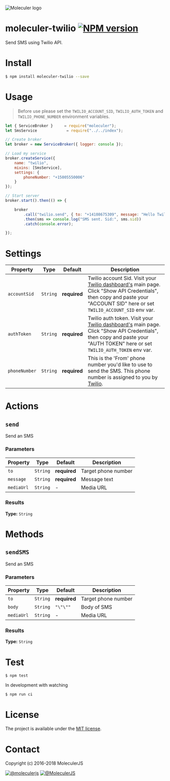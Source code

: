 ![Moleculer logo](http://moleculer.services/images/banner.png)

# moleculer-twilio [![NPM version](https://img.shields.io/npm/v/moleculer-twilio.svg)](https://www.npmjs.com/package/moleculer-twilio)

Send SMS using Twilio API.

# Install

```bash
$ npm install moleculer-twilio --save
```

# Usage

> Before use please set the `TWILIO_ACCOUNT_SID`, `TWILIO_AUTH_TOKEN` and `TWILIO_PHONE_NUMBER` environment variables.

```js
let { ServiceBroker }     = require("moleculer");
let SmsService             = require("../../index");

// Create broker
let broker = new ServiceBroker({ logger: console });

// Load my service
broker.createService({
    name: "twilio",
    mixins: [SmsService],
    settings: {
        phoneNumber: "+15005550006"
    }
});

// Start server
broker.start().then(() => {

    broker
        .call("twilio.send", { to: "+14108675309", message: "Hello Twilio!" })
        .then(sms => console.log("SMS sent. Sid:", sms.sid))
        .catch(console.error);

});
```

# Settings

<!-- AUTO-CONTENT-START:SETTINGS -->
| Property | Type | Default | Description |
| -------- | ---- | ------- | ----------- |
| `accountSid` | `String` | **required** | Twilio account Sid. Visit your [Twilio dashboard's](https://www.twilio.com/console/voice/dashboard) main page. Click "Show API Credentials", then copy and paste your "ACCOUNT SID" here or set `TWILIO_ACCOUNT_SID` env var. |
| `authToken` | `String` | **required** | Twilio auth token. Visit your [Twilio dashboard's](https://www.twilio.com/console/voice/dashboard) main page. Click "Show API Credentials", then copy and paste your "AUTH TOKEN" here or set `TWILIO_AUTH_TOKEN` env var. |
| `phoneNumber` | `String` | **required** | This is the 'From' phone number you'd like to use to send the SMS. This phone number is assigned to you by [Twilio](https://www.twilio.com/console/phone-numbers/incoming). |

<!-- AUTO-CONTENT-END:SETTINGS -->

<!-- AUTO-CONTENT-TEMPLATE:SETTINGS
| Property | Type | Default | Description |
| -------- | ---- | ------- | ----------- |
{{#each this}}
| `{{name}}` | {{type}} | {{defaultValue}} | {{description}} |
{{/each}}
{{^this}}
*No settings.*
{{/this}}

-->

# Actions
<!-- AUTO-CONTENT-START:ACTIONS -->
## `send` 

Send an SMS

### Parameters
| Property | Type | Default | Description |
| -------- | ---- | ------- | ----------- |
| `to` | `String` | **required** | Target phone number |
| `message` | `String` | **required** | Message text |
| `mediaUrl` | `String` | - | Media URL |

### Results
**Type:** `String`




<!-- AUTO-CONTENT-END:ACTIONS -->

<!-- AUTO-CONTENT-TEMPLATE:ACTIONS
{{#each this}}
## `{{name}}` {{#each badges}}{{this}} {{/each}}
{{#since}}
_<sup>Since: {{this}}</sup>_
{{/since}}

{{description}}

### Parameters
| Property | Type | Default | Description |
| -------- | ---- | ------- | ----------- |
{{#each params}}
| `{{name}}` | {{type}} | {{defaultValue}} | {{description}} |
{{/each}}
{{^params}}
*No input parameters.*
{{/params}}

{{#returns}}
### Results
**Type:** {{type}}

{{description}}
{{/returns}}

{{#hasExamples}}
### Examples
{{#each examples}}
{{this}}
{{/each}}
{{/hasExamples}}

{{/each}}
-->

# Methods

<!-- AUTO-CONTENT-START:METHODS -->
## `sendSMS` 

Send an SMS

### Parameters
| Property | Type | Default | Description |
| -------- | ---- | ------- | ----------- |
| `to` | `String` | **required** | Target phone number |
| `body` | `String` | `"\"\""` | Body of SMS |
| `mediaUrl` | `String` | - | Media URL |

### Results
**Type:** `String`




<!-- AUTO-CONTENT-END:METHODS -->

<!-- AUTO-CONTENT-TEMPLATE:METHODS
{{#each this}}
## `{{name}}` {{#each badges}}{{this}} {{/each}}
{{#since}}
_<sup>Since: {{this}}</sup>_
{{/since}}

{{description}}

### Parameters
| Property | Type | Default | Description |
| -------- | ---- | ------- | ----------- |
{{#each params}}
| `{{name}}` | {{type}} | {{defaultValue}} | {{description}} |
{{/each}}
{{^params}}
*No input parameters.*
{{/params}}

{{#returns}}
### Results
**Type:** {{type}}

{{description}}
{{/returns}}

{{#hasExamples}}
### Examples
{{#each examples}}
{{this}}
{{/each}}
{{/hasExamples}}

{{/each}}
-->

# Test
```
$ npm test
```

In development with watching

```
$ npm run ci
```

# License
The project is available under the [MIT license](https://tldrlegal.com/license/mit-license).

# Contact
Copyright (c) 2016-2018 MoleculerJS

[![@moleculerjs](https://img.shields.io/badge/github-moleculerjs-green.svg)](https://github.com/moleculerjs) [![@MoleculerJS](https://img.shields.io/badge/twitter-MoleculerJS-blue.svg)](https://twitter.com/MoleculerJS)
